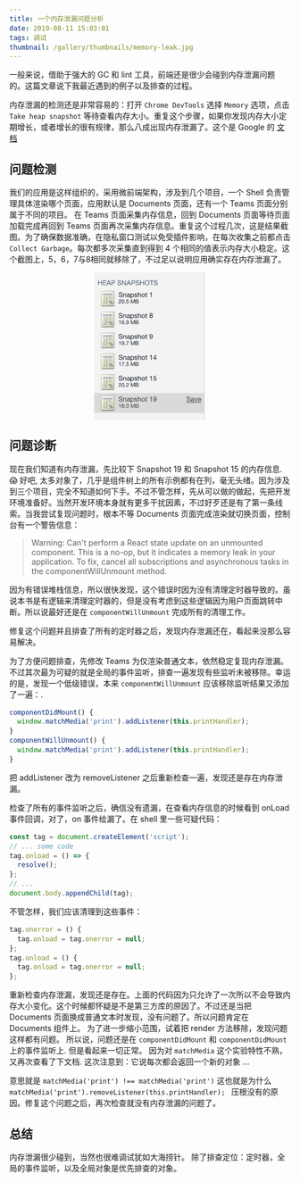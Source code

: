 ```yaml
---
title: 一个内存泄漏问题分析
date: 2019-08-11 15:03:01
tags: 调试
thumbnail: /gallery/thumbnails/memory-leak.jpg
---
```


一般来说，借助于强大的 GC 和 lint 工具，前端还是很少会碰到内存泄漏问题的。这篇文章说下我最近遇到的例子以及排查的过程。

内存泄漏的检测还是非常容易的：打开 `Chrome DevTools` 选择 `Memory` 选项，点击 `Take heap snapshot` 等待查看内存大小。重复这个步骤，如果你发现内存大小定期增长，或者增长的很有规律，那么八成出现内存泄漏了。这个是 Google 的 [文档](https://developers.google.com/web/tools/chrome-devtools/memory-problems/)


## 问题检测
我们的应用是这样组织的，采用微前端架构，涉及到几个项目，一个 Shell 负责管理具体渲染哪个页面，应用默认是 Documents 页面，还有一个 Teams 页面分别属于不同的项目。 在 Teams 页面采集内存信息，回到 Documents 页面等待页面加载完成再回到 Teams 页面再次采集内存信息。重复这个过程几次，这是结果截图。为了确保数据准确，在隐私窗口测试以免受插件影响，在每次收集之前都点击 `Collect Garbage`。每次都多次采集直到得到 4 个相同的值表示内存大小稳定。这个截图上，5，6，7与8相同就移除了，不过足以说明应用确实存在内存泄漏了。

<img src="/gallery/site/memory-snapshot.png" alt="memory snapshot" style="width:200px;display:block; margin: auto;"/>

## 问题诊断

现在我们知道有内存泄漏，先比较下 Snapshot 19 和 Snapshot 15 的内存信息. 😱 好吧, 太多对象了，几乎是组件树上的所有示例都有在列，毫无头绪。因为涉及到三个项目，完全不知道如何下手。不过不管怎样，先从可以做的做起，先把开发环境准备好。当然开发环境本身就有更多干扰因素，不过好歹还是有了第一条线索。当我尝试复现问题时，根本不等 Documents 页面完成渲染就切换页面，控制台有一个警告信息：

> Warning: Can't perform a React state update on an unmounted component. This is a no-op, but it indicates a memory leak in your application. To fix, cancel all subscriptions and asynchronous tasks in the componentWillUnmount method.
 
因为有错误堆栈信息，所以很快发现，这个错误时因为没有清理定时器导致的。虽说本书是有逻辑来清理定时器的，但是没有考虑到这些逻辑因为用户页面跳转中断。所以说最好还是在 `componentWillUnmount` 完成所有的清理工作。

修复这个问题并且排查了所有的定时器之后，发现内存泄漏还在，看起来没那么容易解决。

为了方便问题排查，先修改 Teams 为仅渲染普通文本，依然稳定复现内存泄漏。不过其次最为可疑的就是全局的事件监听，排查一遍发现有些监听未被移除。幸运的是，发现一个低级错误，本来 `componentWillUnmount` 应该移除监听结果又添加了一遍：.
```js
componentDidMount() {
  window.matchMedia('print').addListener(this.printHandler);
}
componentWillUnmount() {
  window.matchMedia('print').addListener(this.printHandler);
}
```
把 addListener 改为 removeListener 之后重新检查一遍，发现还是存在内存泄漏。
 
检查了所有的事件监听之后，确信没有遗漏，在查看内存信息的时候看到 onLoad 事件回调，对了，on 事件给漏了。在 shell 里一些可疑代码：
```js
const tag = document.createElement('script');
// ... some code
tag.onload = () => {
  resolve();
};
// ...
document.body.appendChild(tag);
```
不管怎样，我们应该清理到这些事件： 

```js
tag.onerror = () {
  tag.onload = tag.onerror = null;
};
tag.onload = () {
  tag.onload = tag.onerror = null;
};
```
重新检查内存泄漏，发现还是存在。上面的代码因为只允许了一次所以不会导致内存大小变化。这个时候都怀疑是不是第三方库的原因了。不过还是当把 Documents 页面换成普通文本时发现，没有问题了。所以问题肯定在 Documents 组件上。 为了进一步缩小范围，试着把 render 方法移除，发现问题这样都有问题。 所以说，问题还是在 `componentDidMount` 和 `componentDidMount` 上的事件监听上. 但是看起来一切正常。 因为对 `matchMedia` 这个实验特性不熟，又再次查看了下文档. 这次注意到：它说每次都会返回一个新的对象 ...  

意思就是 `matchMedia('print') !== matchMedia('print')` 这也就是为什么 `matchMedia('print').removeListener(this.printHandler); ` 压根没有的原因。修复这个问题之后，再次检查就没有内存泄漏的问题了。

## 总结
内存泄漏很少碰到，当然也很难调试犹如大海捞针。 除了排查定位：定时器，全局的事件监听，以及全局对象是优先排查的对象。

